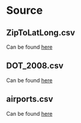 # Source 
## ZipToLatLong.csv
Can be found [here](https://gist.github.com/erichurst/7882666)
## DOT_2008.csv
Can be found [here](http://stat-computing.org/dataexpo/2009/the-data.html)
## airports.csv
Can be found [here](https://github.com/datasets/airport-codes)